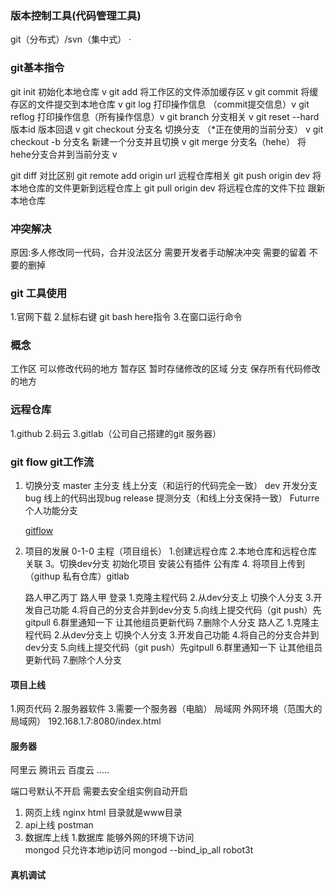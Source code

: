 ### 版本控制工具(代码管理工具)
git（分布式）/svn（集中式） ·
### git基本指令
git init 初始化本地仓库  v
git add  将工作区的文件添加缓存区   v
git commit  将缓存区的文件提交到本地仓库  v
git log   打印操作信息 （commit提交信息）v
git reflog 打印操作信息（所有操作信息）v
git branch  分支相关  v
git reset --hard 版本id  版本回退   v
git checkout 分支名 切换分支 （*正在使用的当前分支） v
git checkout -b 分支名 新建一个分支并且切换  v
git  merge 分支名（hehe） 将hehe分支合并到当前分支 v

git diff   对比区别
git remote add origin  url  远程仓库相关
git push  origin dev 将本地仓库的文件更新到远程仓库上
git pull origin dev  将远程仓库的文件下拉 跟新本地仓库
### 冲突解决
原因:多人修改同一代码，合并没法区分  需要开发者手动解决冲突
需要的留着  不要的删掉
### git 工具使用
1.官网下载
2.鼠标右键  git bash here指令
3.在窗口运行命令
### 概念
工作区 可以修改代码的地方
暂存区 暂时存储修改的区域
分支   保存所有代码修改的地方
### 远程仓库
1.github
2.码云
3.gitlab（公司自己搭建的git 服务器）

### git flow git工作流
1. 切换分支 
   master  主分支  线上分支（和运行的代码完全一致）
   dev     开发分支 
   bug     线上的代码出现bug
   release 提测分支（和线上分支保持一致）
   Futurre 个人功能分支
  
   [gitflow](https://www.cnblogs.com/wish123/p/9785101.html)
2. 项目的发展 0-1-0
   主程（项目组长）
   1.创建远程仓库
   2.本地仓库和远程仓库关联
   3。切换dev分支  初始化项目 安装公有插件 公有库
   4. 将项目上传到（githup 私有仓库）gitlab

   路人甲乙丙丁
   路人甲
     登录
     1.克隆主程代码
     2.从dev分支上 切换个人分支 
     3.开发自己功能
     4.将自己的分支合并到dev分支
     5.向线上提交代码（git push）先gitpull
     6.群里通知一下  让其他组员更新代码
     7.删除个人分支
   路人乙
     1.克隆主程代码
     2.从dev分支上 切换个人分支 
     3.开发自己功能
     4.将自己的分支合并到dev分支
     5.向线上提交代码（git push）先gitpull
     6.群里通知一下  让其他组员更新代码
     7.删除个人分支
  <!-- 
    master-》dev 只能master合并dev  不能dev合并master
   -->
  #### 项目上线
   1.网页代码
   2.服务器软件
   3.需要一个服务器（电脑） 局域网 外网环境（范围大的局域网）
   192.168.1.7:8080/index.html

  #### 服务器
  阿里云  腾讯云 百度云  .....
  <!-- 全干（栈）工程师  1 1.5  1.1.5  2 -->
  端口号默认不开启  需要去安全组实例自动开启
  1. 网页上线
     nginx 
     html 目录就是www目录
  2. api上线
     postman 
  3. 数据库上线
     1.数据库 能够外网的环境下访问  
     mongod 只允许本地ip访问
     mongod --bind_ip_all 
     robot3t
#### 真机调试




     